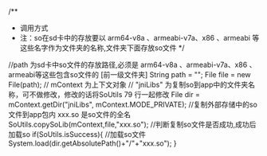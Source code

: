 /**
 * 调用方式
 * 注：so在sd卡中的存放要以 arm64-v8a 、armeabi-v7a、x86 、armeabi 等这些名字作为文件夹的名称,文件夹下面存放so文件
 */

//path 为sd卡中so文件的存放路径,必须是 arm64-v8a 、armeabi-v7a、x86 、armeabi等这些包含so文件的 [前一级文件夹]
String path = "";
File file = new File(path);
// mContext 为上下文对象
// "jniLibs" 为复制so到app中的文件夹名称，可不做修改，修改的话将SoUtils 79 行一起修改
File dir = mContext.getDir("jniLibs", mContext.MODE_PRIVATE);
//复制外部存储中的so文件到app包内    xxx.so 是so文件的全名
SoUtils.copySoLib(mContext,file,"xxx.so");
//判断复制so文件是否成功,成功后加载so
if(SoUtils.isSuccess){
    //加载so文件
    System.load(dir.getAbsolutePath()+"/"+"xxx.so");
}

